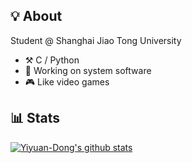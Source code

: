 ## 💡 About

Student @ Shanghai Jiao Tong University

- ⚒️ C / Python
- 🔭 Working on system software
- :video_game: Like video games

## 📊 Stats

[![Yiyuan-Dong's github stats](//p3-juejin.byteimg.com/tos-cn-i-k3u1fbpfcp/1188110e11c84be89e6c60130622635a~tplv-k3u1fbpfcp-zoom-1.image)](https://github.com/anuraghazra/github-readme-stats)
